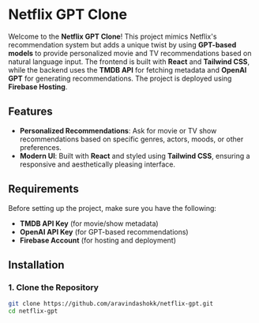 # Netflix GPT Clone

Welcome to the **Netflix GPT Clone**! This project mimics Netflix's recommendation system but adds a unique twist by using **GPT-based models** to provide personalized movie and TV recommendations based on natural language input. The frontend is built with **React** and **Tailwind CSS**, while the backend uses the **TMDB API** for fetching metadata and **OpenAI GPT** for generating recommendations. The project is deployed using **Firebase Hosting**.

## Features

- **Personalized Recommendations**: Ask for movie or TV show recommendations based on specific genres, actors, moods, or other preferences.
- **Modern UI**: Built with **React** and styled using **Tailwind CSS**, ensuring a responsive and aesthetically pleasing interface.

## Requirements

Before setting up the project, make sure you have the following:

- **TMDB API Key** (for movie/show metadata)
- **OpenAI API Key** (for GPT-based recommendations)
- **Firebase Account** (for hosting and deployment)

## Installation

### 1. Clone the Repository

```bash
git clone https://github.com/aravindashokk/netflix-gpt.git
cd netflix-gpt
